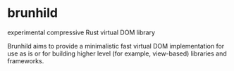 # brunhild
experimental compressive Rust virtual DOM library

Brunhild aims to provide a minimalistic fast virtual DOM implementation for use
as is or for building higher level (for example, view-based) libraries and
frameworks.
